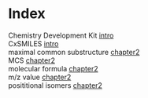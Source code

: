 # Index


Chemistry Development Kit [intro](intro.md#tp2)<br />
CxSMILES [intro](intro.md#tp1)<br />
maximal common substructure [chapter2](chapter2.md#tp4)<br />
MCS [chapter2](chapter2.md#tp5)<br />
molecular formula [chapter2](chapter2.md#tp1)<br />
m/z value [chapter2](chapter2.md#tp2)<br />
posititional isomers [chapter2](chapter2.md#tp3)
